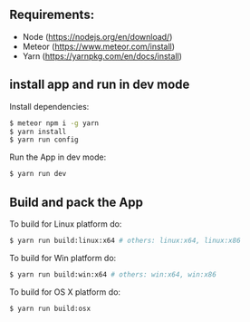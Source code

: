 ## Requirements: 

- Node (https://nodejs.org/en/download/)
- Meteor (https://www.meteor.com/install)
- Yarn (https://yarnpkg.com/en/docs/install)

## install app and run in dev mode

Install dependencies:
``` bash
$ meteor npm i -g yarn
$ yarn install
$ yarn run config
```

Run the App in dev mode:
``` bash
$ yarn run dev
```

## Build and pack the App
To build for Linux platform do:
``` bash
$ yarn run build:linux:x64 # others: linux:x64, linux:x86
```
To build for Win platform do:
``` bash
$ yarn run build:win:x64 # others: win:x64, win:x86
```
To build for OS X platform do:
``` bash
$ yarn run build:osx
```
